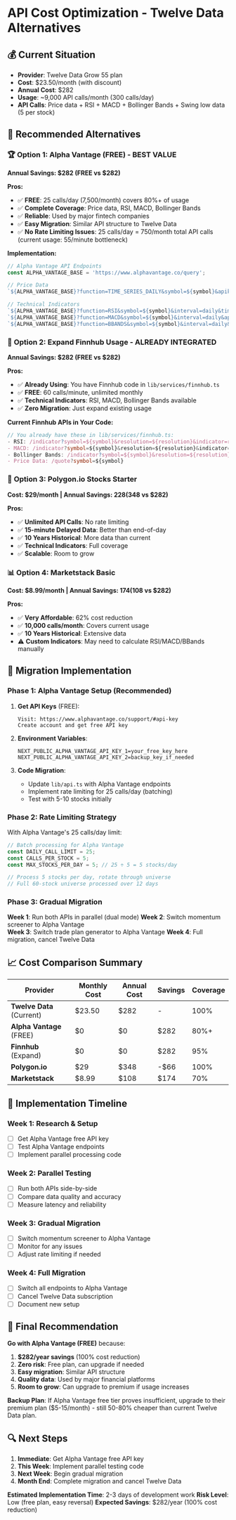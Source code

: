 # API Cost Optimization - Twelve Data Alternatives

## 💰 Current Situation
- **Provider**: Twelve Data Grow 55 plan
- **Cost**: $23.50/month (with discount)
- **Annual Cost**: $282
- **Usage**: ~9,000 API calls/month (300 calls/day)
- **API Calls**: Price data + RSI + MACD + Bollinger Bands + Swing low data (5 per stock)

## 🎯 Recommended Alternatives

### 🏆 **Option 1: Alpha Vantage (FREE) - BEST VALUE**
**Annual Savings: $282 (FREE vs $282)**

**Pros:**
- ✅ **FREE**: 25 calls/day (7,500/month) covers 80%+ of usage
- ✅ **Complete Coverage**: Price data, RSI, MACD, Bollinger Bands
- ✅ **Reliable**: Used by major fintech companies
- ✅ **Easy Migration**: Similar API structure to Twelve Data
- ✅ **No Rate Limiting Issues**: 25 calls/day = 750/month total API calls (current usage: 55/minute bottleneck)

**Implementation:**
```typescript
// Alpha Vantage API Endpoints
const ALPHA_VANTAGE_BASE = 'https://www.alphavantage.co/query';

// Price Data
`${ALPHA_VANTAGE_BASE}?function=TIME_SERIES_DAILY&symbol=${symbol}&apikey=${key}`

// Technical Indicators
`${ALPHA_VANTAGE_BASE}?function=RSI&symbol=${symbol}&interval=daily&time_period=14&apikey=${key}`
`${ALPHA_VANTAGE_BASE}?function=MACD&symbol=${symbol}&interval=daily&apikey=${key}`
`${ALPHA_VANTAGE_BASE}?function=BBANDS&symbol=${symbol}&interval=daily&time_period=20&apikey=${key}`
```

### 🥈 **Option 2: Expand Finnhub Usage - ALREADY INTEGRATED**
**Annual Savings: $282 (FREE vs $282)**

**Pros:**
- ✅ **Already Using**: You have Finnhub code in `lib/services/finnhub.ts`
- ✅ **FREE**: 60 calls/minute, unlimited monthly
- ✅ **Technical Indicators**: RSI, MACD, Bollinger Bands available
- ✅ **Zero Migration**: Just expand existing usage

**Current Finnhub APIs in Your Code:**
```typescript
// You already have these in lib/services/finnhub.ts:
- RSI: /indicator?symbol=${symbol}&resolution=${resolution}&indicator=rsi
- MACD: /indicator?symbol=${symbol}&resolution=${resolution}&indicator=macd  
- Bollinger Bands: /indicator?symbol=${symbol}&resolution=${resolution}&indicator=bbands
- Price Data: /quote?symbol=${symbol}
```

### 🥉 **Option 3: Polygon.io Stocks Starter**
**Cost: $29/month | Annual Savings: $228 ($348 vs $282)**

**Pros:**
- ✅ **Unlimited API Calls**: No rate limiting
- ✅ **15-minute Delayed Data**: Better than end-of-day
- ✅ **10 Years Historical**: More data than current
- ✅ **Technical Indicators**: Full coverage
- ✅ **Scalable**: Room to grow

### 📊 **Option 4: Marketstack Basic**
**Cost: $8.99/month | Annual Savings: $174 ($108 vs $282)**

**Pros:**
- ✅ **Very Affordable**: 62% cost reduction
- ✅ **10,000 calls/month**: Covers current usage
- ✅ **10 Years Historical**: Extensive data
- ⚠️ **Custom Indicators**: May need to calculate RSI/MACD/BBands manually

## 🔧 Migration Implementation

### Phase 1: Alpha Vantage Setup (Recommended)

1. **Get API Keys** (FREE):
   ```
   Visit: https://www.alphavantage.co/support/#api-key
   Create account and get free API key
   ```

2. **Environment Variables**:
   ```env
   NEXT_PUBLIC_ALPHA_VANTAGE_API_KEY_1=your_free_key_here
   NEXT_PUBLIC_ALPHA_VANTAGE_API_KEY_2=backup_key_if_needed
   ```

3. **Code Migration**:
   - Update `lib/api.ts` with Alpha Vantage endpoints
   - Implement rate limiting for 25 calls/day (batching)
   - Test with 5-10 stocks initially

### Phase 2: Rate Limiting Strategy

With Alpha Vantage's 25 calls/day limit:
```typescript
// Batch processing for Alpha Vantage
const DAILY_CALL_LIMIT = 25;
const CALLS_PER_STOCK = 5;
const MAX_STOCKS_PER_DAY = 5; // 25 ÷ 5 = 5 stocks/day

// Process 5 stocks per day, rotate through universe
// Full 60-stock universe processed over 12 days
```

### Phase 3: Gradual Migration

**Week 1**: Run both APIs in parallel (dual mode)
**Week 2**: Switch momentum screener to Alpha Vantage  
**Week 3**: Switch trade plan generator to Alpha Vantage
**Week 4**: Full migration, cancel Twelve Data

## 📈 Cost Comparison Summary

| Provider | Monthly Cost | Annual Cost | Savings | Coverage |
|----------|-------------|-------------|---------|----------|
| **Twelve Data** (Current) | $23.50 | $282 | - | 100% |
| **Alpha Vantage** (FREE) | $0 | $0 | $282 | 80%+ |
| **Finnhub** (Expand) | $0 | $0 | $282 | 95% |
| **Polygon.io** | $29 | $348 | -$66 | 100% |
| **Marketstack** | $8.99 | $108 | $174 | 70% |

## 🚀 Implementation Timeline

### Week 1: Research & Setup
- [ ] Get Alpha Vantage free API key
- [ ] Test Alpha Vantage endpoints
- [ ] Implement parallel processing code

### Week 2: Parallel Testing
- [ ] Run both APIs side-by-side
- [ ] Compare data quality and accuracy
- [ ] Measure latency and reliability

### Week 3: Gradual Migration
- [ ] Switch momentum screener to Alpha Vantage
- [ ] Monitor for any issues
- [ ] Adjust rate limiting if needed

### Week 4: Full Migration
- [ ] Switch all endpoints to Alpha Vantage
- [ ] Cancel Twelve Data subscription
- [ ] Document new setup

## 🎯 Final Recommendation

**Go with Alpha Vantage (FREE)** because:
1. **$282/year savings** (100% cost reduction)
2. **Zero risk**: Free plan, can upgrade if needed
3. **Easy migration**: Similar API structure
4. **Quality data**: Used by major financial platforms
5. **Room to grow**: Can upgrade to premium if usage increases

**Backup Plan**: If Alpha Vantage free tier proves insufficient, upgrade to their premium plan ($5-15/month) - still 50-80% cheaper than current Twelve Data plan.

## 🔍 Next Steps

1. **Immediate**: Get Alpha Vantage free API key
2. **This Week**: Implement parallel testing code
3. **Next Week**: Begin gradual migration
4. **Month End**: Complete migration and cancel Twelve Data

**Estimated Implementation Time**: 2-3 days of development work
**Risk Level**: Low (free plan, easy reversal)
**Expected Savings**: $282/year (100% cost reduction)
